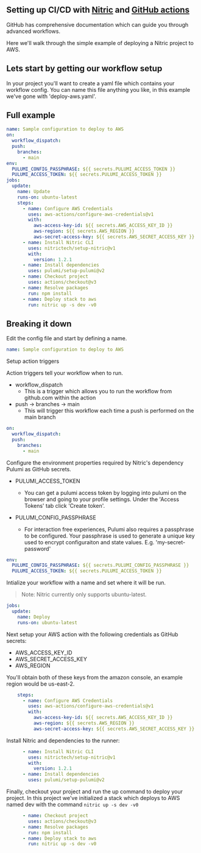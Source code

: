 ## Setting up CI/CD with [Nitric](https://nitric.io) and [GitHub actions](https://github.com/features/actions) 
GitHub has comprehensive documentation which can guide you through advanced workflows.

Here we'll walk through the simple example of deploying a Nitric project to AWS.

## Lets start by getting our workflow setup

In your project you'll want to create a yaml file which contains your workflow config. You can name this file anything you like, in this example we've gone with 'deploy-aws.yaml'.

## Full example

```yaml
name: Sample configuration to deploy to AWS
on:
  workflow_dispatch:
  push:
    branches:
      - main
env:
  PULUMI_CONFIG_PASSPHRASE: ${{ secrets.PULUMI_ACCESS_TOKEN }}          
  PULUMI_ACCESS_TOKEN: ${{ secrets.PULUMI_ACCESS_TOKEN }}
jobs:
  update:
    name: Update
    runs-on: ubuntu-latest
    steps:
      - name: Configure AWS Credentials
        uses: aws-actions/configure-aws-credentials@v1
        with:
          aws-access-key-id: ${{ secrets.AWS_ACCESS_KEY_ID }}
          aws-region: ${{ secrets.AWS_REGION }}
          aws-secret-access-key: ${{ secrets.AWS_SECRET_ACCESS_KEY }}
      - name: Install Nitric CLI
        uses: nitrictech/setup-nitric@v1
        with: 
          version: 1.2.1
      - name: Install dependencies
        uses: pulumi/setup-pulumi@v2          
      - name: Checkout project 
        uses: actions/checkout@v3
      - name: Resolve packages
        run: npm install
      - name: Deploy stack to aws
        run: nitric up -s dev -v0
```

## Breaking it down

Edit the config file and start by defining a name.

```yaml
name: Sample configuration to deploy to AWS
```

Setup action triggers

Action triggers tell your workflow when to run.

- workflow_dispatch 
    - This is a trigger which allows you to run the workflow from github.com within the action
- push -> branches -> main 
    - This will trigger this workflow each time a push is performed on the main branch

```yaml
on:
  workflow_dispatch:
  push:
    branches:
      - main
```
Configure the environment properties required by Nitric's dependency Pulumi as GitHub secrets.

- PULUMI_ACCESS_TOKEN

    - You can get a pulumi access token by logging into pulumi on the browser and going to your profile settings. Under the 'Access Tokens' tab click 'Create token'.

- PULUMI_CONFIG_PASSPHRASE

    - For interaction free experiences, Pulumi also requires a passphrase to be configured. Your passphrase is used to generate a unique key used to encrypt configuraiton and state values. E.g. 'my-secret-password'

```yaml
env:
  PULUMI_CONFIG_PASSPHRASE: ${{ secrets.PULUMI_CONFIG_PASSPHRASE }}          
  PULUMI_ACCESS_TOKEN: ${{ secrets.PULUMI_ACCESS_TOKEN }}
```

Intialize your workflow with a name and set where it will be run.
> Note: Nitric currently only supports ubuntu-latest. 

```yaml
jobs:
  update:
    name: Deploy
    runs-on: ubuntu-latest
```

Next setup your AWS action with the following credentials as GitHub secrets:
- AWS_ACCESS_KEY_ID 
- AWS_SECRET_ACCESS_KEY
- AWS_REGION

You'll obtain both of these keys from the amazon console, an example region would be us-east-2.

```yaml
    steps:
      - name: Configure AWS Credentials
        uses: aws-actions/configure-aws-credentials@v1
        with:
          aws-access-key-id: ${{ secrets.AWS_ACCESS_KEY_ID }}
          aws-region: ${{ secrets.AWS_REGION }}
          aws-secret-access-key: ${{ secrets.AWS_SECRET_ACCESS_KEY }}
```

Install Nitric and dependencies to the runner:

```yaml
      - name: Install Nitric CLI
        uses: nitrictech/setup-nitric@v1
        with: 
          version: 1.2.1
      - name: Install dependencies
        uses: pulumi/setup-pulumi@v2
```

Finally, checkout your project and run the up command to deploy your project. In this project we've initialized a stack which deploys to AWS named dev with the command `nitric up -s dev -v0`

```yaml        
      - name: Checkout project 
        uses: actions/checkout@v3
      - name: Resolve packages
        run: npm install
      - name: Deploy stack to aws
        run: nitric up -s dev -v0
```
